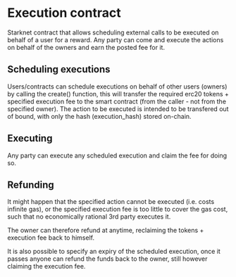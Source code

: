 # Execution contract

Starknet contract that allows scheduling external calls to be executed on behalf of a user for a reward. Any party can come and execute the actions on behalf of the owners and earn the posted fee for it.

## Scheduling executions

Users/contracts can schedule executions on behalf of other users (owners) by calling the create() function, this will transfer the required erc20 tokens + specified execution fee to the smart contract (from the caller - not from the specified owner). The action to be executed is intended to be transfered out of bound, with only the hash (execution_hash) stored on-chain.

## Executing

Any party can execute any scheduled execution and claim the fee for doing so.

## Refunding

It might happen that the specified action cannot be executed (i.e. costs infinite gas), or the specified execution fee is too little to cover the gas cost, such that no economically rational 3rd party executes it.

The owner can therefore refund at anytime, reclaiming the tokens + execution fee back to himself.

It is also possible to specify an expiry of the scheduled execution, once it passes anyone can refund the funds back to the owner, still however claiming the execution fee.
